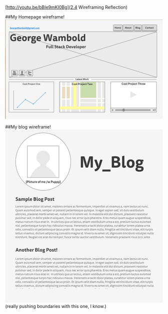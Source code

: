 [http://youtu.be/bBIe9mKI0Bg](2.4 Wireframing Reflection)

##My Homepage wireframe! 
![homepage-wireframe](wireframe-index.png)


##My blog wireframe!
![blog-wireframe](wireframe-blog-index.png)
(really pushing boundaries with this one, I know.)